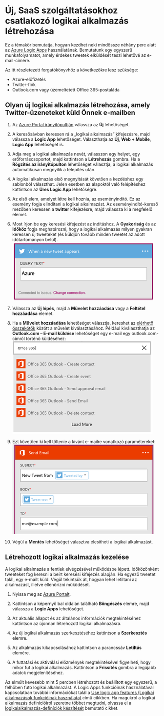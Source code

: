 <properties
    pageTitle="Logic Apps-alkalmazás létrehozása | Microsoft Azure"
    description="Útmutató SaaS szolgáltatásokhoz csatlakozó Logic Apps-alkalmazás létrehozásához"
    authors="jeffhollan"
    manager="dwrede"
    editor=""
    services="logic-apps"
    documentationCenter=""/>

<tags
    ms.service="logic-apps"
    ms.workload="na"
    ms.tgt_pltfrm="na"
    ms.devlang="na"
    ms.topic="get-started-article"
    ms.date="07/16/2016"
    ms.author="jehollan"/>

# Új, SaaS szolgáltatásokhoz csatlakozó logikai alkalmazás létrehozása

Ez a témakör bemutatja, hogyan kezdhet neki mindössze néhány perc alatt az [Azure Logic Apps](app-service-logic-what-are-logic-apps.md) használatának. Bemutatunk egy egyszerű munkafolyamatot, amely érdekes tweetek elküldését teszi lehetővé az e-mail-címére.

Az itt részletezett forgatókönyvhöz a következőkre lesz szüksége:

- Azure-előfizetés
- Twitter-fiók
- Outlook.com vagy üzemeltetett Office 365-postaláda

## Olyan új logikai alkalmazás létrehozása, amely Twitter-üzeneteket küld Önnek e-mailben

1. Az [Azure Portal irányítópultján](https://portal.azure.com) válassza az **Új** lehetőséget. 
2. A keresősávban keressen rá a „logikai alkalmazás” kifejezésre, majd válassza a **Logic App** lehetőséget. Választhatja az **Új**, **Web + Mobile**, **Logic App** lehetőséget is. 
3. Adja meg a logikai alkalmazás nevét, válasszon egy helyet, egy erőforráscsoportot, majd kattintson a **Létrehozás** gombra.  Ha a **Rögzítés az irányítópulton** lehetőséget választja, a logikai alkalmazás automatikusan megnyílik a telepítés után.  
4. A logikai alkalmazás első megnyitását követően a kezdéshez egy sablonból választhat.  Jelen esetben az alapoktól való felépítéshez kattintson az **Üres Logic App** lehetőségre. 
1. Az első elem, amelyet létre kell hoznia, az eseményindító.  Ez az esemény fogja elindítani a logikai alkalmazást.  Az eseményindító-kereső mezőben keressen a **twitter** kifejezésre, majd válassza ki a megfelelő elemet.
7. Most írjon be egy keresési kifejezést az indításhoz.  A **Gyakoriság** és az **Időköz** fogja meghatározni, hogy a logikai alkalmazás milyen gyakran keressen új tweeteket (és küldjön tovább minden tweetet az adott időtartományon belül).
    ![Keresés a Twitteren](./media/app-service-logic-create-a-logic-app/twittersearch.png)

5. Válassza az **Új lépés**, majd a **Művelet hozzáadása** vagy a **Feltétel hozzáadása** elemet.
6. Ha a **Művelet hozzáadása** lehetőséget választja, kereshet az [elérhető összekötők](../connectors/apis-list.md) között a művelet kiválasztásához. Például kiválaszthatja az **Outlook.com – E-mail küldése** lehetőséget egy e-mail egy outlook.com-címről történő küldéséhez:  
    ![Műveletek](./media/app-service-logic-create-a-logic-app/actions.png)

7. Ezt követően ki kell töltenie a kívánt e-mailre vonatkozó paramétereket:  ![Paraméterek](./media/app-service-logic-create-a-logic-app/parameters.png)

8. Végül a **Mentés** lehetőséget választva élesítheti a logikai alkalmazást.

## Létrehozott logikai alkalmazás kezelése

A logikai alkalmazás a fentiek elvégzésével működésbe lépett. Időközönként tweeteket fog keresni a beírt keresési kifejezés alapján. Ha egyező tweetet talál, egy e-mailt küld. Végül tekintsük át, hogyan lehet letiltani az alkalmazást, illetve ellenőrizni működését.

1. Nyissa meg az [Azure Portalt](https://portal.azure.com).

1. Kattintson a képernyő bal oldalán található **Böngészés** elemre, majd válassza a **Logic Apps** lehetőséget.

2. Az aktuális állapot és az általános információk megtekintéséhez kattintson az újonnan létrehozott logikai alkalmazásra.

3. Az új logikai alkalmazás szerkesztéséhez kattintson a **Szerkesztés** elemre.

5. Az alkalmazás kikapcsolásához kattintson a parancssáv **Letiltás** elemére.

1. A futtatási és aktiválási előzmények megtekintésével figyelheti, hogy mikor fut a logikai alkalmazás.  Kattintson a **Frissítés** gombra a legújabb adatok megjelenítéséhez.

Az elmúlt kevesebb mint 5 percben létrehozott és beállított egy egyszerű, a felhőben futó logikai alkalmazást. A Logic Apps funkcióinak használatával kapcsolatban további információkat talál a [Use logic app features (Logikai alkalmazások funkcióinak használata)] című cikkben. Ha magukról a logikai alkalmazás definícióiról szeretne többet megtudni, olvassa el a [logikaialkalmazás-definíciók készítését](app-service-logic-author-definitions.md) bemutató cikket.

<!-- Shared links -->
[Azure Portal]: https://portal.azure.com
[Use logic app features (Logikai alkalmazások funkcióinak használata)]: app-service-logic-create-a-logic-app.md



<!--HONumber=sep16_HO1-->


